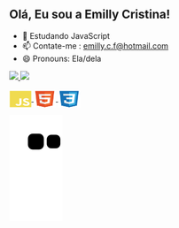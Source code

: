 ## Olá, Eu sou a Emilly Cristina!

  - 🌱 Estudando JavaScript
  - 📫 Contate-me : emilly.c.f@hotmail.com
  - 😄 Pronouns: Ela/dela


<div>
  <a href="https://github.com/emillycristina">
  <img height="180em" src="https://github-readme-stats.vercel.app/api?username=emillycristina&show_icons=true&theme=dracula&include_all_commits=true&count_private=true"/>
  <img height="180em" src="https://github-readme-stats.vercel.app/api/top-langs/?username=emillycristina&layout=compact&langs_count=7&theme=dracula"/>
</div>
<div style="display: inline_block"><br>
  <img align="center" alt="Rafa-Js" height="30" width="40" src="https://raw.githubusercontent.com/devicons/devicon/master/icons/javascript/javascript-plain.svg">
  <img align="center" alt="Rafa-HTML" height="30" width="40" src="https://raw.githubusercontent.com/devicons/devicon/master/icons/html5/html5-original.svg">
  <img align="center" alt="Rafa-CSS" height="30" width="40" src="https://raw.githubusercontent.com/devicons/devicon/master/icons/css3/css3-original.svg">
 
![ Animação de cobra ](https://github.com/Emillycristina/EmillyCristina/blob/output/github-contribution-grid-snake.svg) 
